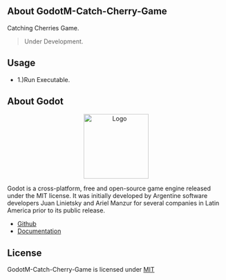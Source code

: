 ## About GodotM-Catch-Cherry-Game

Catching Cherries Game.

> Under Development.

## Usage

* 1.)Run Executable.

## About Godot

<p align="center"><img src="https://i.imgur.com/dowa7Ts.png" width="150px" height="auto" alt="Logo"></a></p>

Godot is a cross-platform, free and open-source game engine released under the MIT license. It was initially developed by Argentine software developers Juan Linietsky and Ariel Manzur for several companies in Latin America prior to its public release.

* [Github](https://github.com/godotengine/godot)
* [Documentation](https://docs.godotengine.org/en/stable/index.html)

## License

GodotM-Catch-Cherry-Game is licensed under [MIT](https://choosealicense.com/licenses/mit/)
